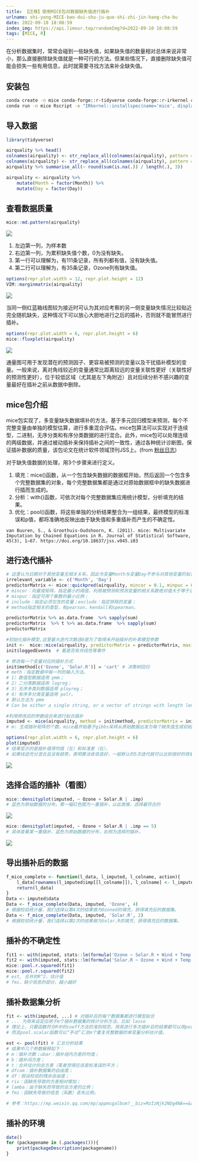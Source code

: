 ```yaml
---
title: 【迁移】使用MICE包对数据缺失值进行插补
urlname: shi-yong-MICE-bao-dui-shu-ju-que-shi-zhi-jin-hang-cha-bu
date: 2022-09-10 18:08:59
index_img: https://api.limour.top/randomImg?d=2022-09-10 18:08:59
tags: [MICE, R]
---
```

在分析数据集时，常常会碰到一些缺失值，如果缺失值的数量相对总体来说非常小，那么直接删除缺失值就是一种可行的方法。但某些情况下，直接删除缺失值可能会损失一些有用信息，此时就需要寻找方法来补全缺失值。

## 安装包
```bash
conda create -n mice conda-forge::r-tidyverse conda-forge::r-irkernel conda-forge::r-mice conda-forge::r-vim
conda run -n mice Rscript -e "IRkernel::installspec(name='mice', displayname='mice')"
```

## 导入数据
```R
library(tidyverse)

airquality %>% head()
colnames(airquality) <- str_replace_all(colnames(airquality), pattern = '\\(| |-', replacement = '_')
colnames(airquality) <- str_replace_all(colnames(airquality), pattern = '\\)', replacement = '')
airquality %>% summarise_all(~ round(sum(is.na(.)) / length(.), 3))

airquality <- airquality %>% 
    mutate(Month = factor(Month)) %>% 
    mutate(Day = factor(Day))
```

## 查看数据质量
```R
mice::md.pattern(airquality)
```
![](https://img.limour.top/2024/10/17/6710857837ea4.webp)
1. 左边第一列，为样本数
2. 右边第一列，为累积缺失值个数，0为没有缺失。
3. 第一行可以理解为，有111条记录，所有列都有值，没有缺失值。
4. 第二行可以理解为，有35条记录，Ozone列有缺失值。

```R
options(repr.plot.width = 12, repr.plot.height = 12)
VIM::marginmatrix(airquality)
```
![](https://img.limour.top/2024/10/17/67109887812ea.webp)

当同一侧红蓝箱线图较为接近时可认为其对应考察的另一侧变量缺失情况比较贴近完全随机缺失，这种情况下可以放心大胆地进行之后的插补，否则就不能冒然进行插补。

```R
options(repr.plot.width = 6, repr.plot.height = 6)
mice::fluxplot(airquality)
```
![](https://img.limour.top/2024/10/20/6714e14f6c365.webp)

通量图可用于发现潜在的预测因子、更容易被预测的变量以及干扰插补模型的变量。一般来说，离对角线较近的变量通常比距离较远的变量关联性更好（关联性好的预测性更好），位于较低区域（尤其是左下角附近）且对后续分析不感兴趣的变量最好在插补之前从数据中删除。

## mice包介绍

mice包实现了，多变量缺失数据填补的方法，基于多元回归模型来预测，每个不完整变量由单独的模型估算，进行多重混合评估。mice包算法可以实现对于连续型，二进制，无序分类和有序分类数据的进行混合。此外，mice包可以处理连续的两级数据，并通过被动插补来保持插补之间的一致性，通过各种统计诊断图，保证插补数据的质量，该包论文在统计软件领域顶刊JSS上。(from [粉丝日志](http://blog.fens.me/r-na-mice/))

对于缺失值数据的处理，用3个步骤来进行定义。

1. 填充：mice()函数，从一个包含缺失数据的数据框开始，然后返回一个包含多个完整数据集的对象，每个完整数据集都是通过对原始数据框中的缺失数据进行插而生成的。
2. 分析：with()函数，可依次对每个完整数据集应用统计模型，分析填充的结果。
3. 优化：pool()函数，将这些单独的分析结果整合为一组结果，最终模型的标准误和p值，都将准确地反映出由于缺失值和多重插补而产生的不确定性。

```citaction
van Buuren, S., & Groothuis-Oudshoorn, K. (2011). mice: Multivariate Imputation by Chained Equations in R. Journal of Statistical Software, 45(3), 1–67. https://doi.org/10.18637/jss.v045.i03
```

## 进行迭代插补
```R
# 这里认为日期对于其他变量无相关关系，因此令变量Month与变量Day不参与对其他变量的拟合插补过程
irrelevant_variable <- c('Month', 'Day')
predictorMatrix <- mice::quickpred(airquality, mincor = 0.1, minpuc = 0, include="", exclude = irrelevant_variable, method = "spearman")
# mincor：向量或矩阵，指定最小的阈值，利用被预测和预测变量的相关系数绝对值大于等于该值的的预测变量进行插补，默认为0.1；
# minpuc：指定可用个案数的最小比例；
# include：指定必须包含的变量；exclude：指定排除的变量；
# method指定相关的类型，有pearson、kendall和spearman。

predictorMatrix %>% as.data.frame  %>% sapply(sum)
predictorMatrix  %>% t %>% as.data.frame  %>% sapply(sum)
predictorMatrix
```

```R
#初始化插补模型,这里最大迭代次数选0是为了取得未开始插补的朴素模型参数
init <-  mice::mice(airquality, predictorMatrix = predictorMatrix, maxit=0, seed=1337)
init$loggedEvents  # 看是否有共线性等事件

# 修改每一个变量对应的插补方式
init$method[c('Ozone', 'Solar.R')] = 'cart' # 决策树回归
# meth：指定数据中每一列的输入方法。
# 1）数值型数据适用 pmm；
# 2）二分类数据适用 logreg；
# 3）无序多类别数据适用 ployreg；
# 4）有序多分类变量适用 polr。
# 默认方法为 pmm 
# Can be either a single string, or a vector of strings with length length(blocks), specifying the imputation method to be used for each column in data.

#利用修改后的参数组合来进行拟合插补
imputed <- mice(airquality, method = init$method, predictorMatrix = init$predictorMatrix, m=5, seed=1337, maxit=500)
# m: 生成插补矩阵的个数，mice最开始基于gibbs采样从原始数据出发为每个缺失值生成初始值以供之后迭代使用，而m则控制具体要生成的完整初始数据框个数，在整个插补过程最后需要利用这m个矩阵融合出最终的插补结果，若m=1，则唯一的矩阵就是插补的结果；

options(repr.plot.width = 6, repr.plot.height = 6)
plot(imputed)
# 结果显示的是插补值得均值（左）和标准差（右），
# 如果线迹充分混合且没有趋势，表明算法收敛良好，一般默认的5次迭代就可以达到很好的效果。
```
![](https://img.limour.top/2024/10/20/6714e39068a1b.webp)

## 选择合适的插补（看图）
```R
mice::densityplot(imputed, ~ Ozone + Solar.R | .imp)
# 蓝色为原始数据的分布，第一幅红色图为一重插补，以此类推，选择最符合的
```
![](https://img.limour.top/2024/10/17/67109454deedb.webp)
```R
mice::densityplot(imputed, ~ Ozone + Solar.R | .imp == 5)
# 具体查看某一重插补，蓝色为原始数据的分布，右侧为选择的插补。
```
![](https://img.limour.top/2024/10/17/67109453a2dbd.webp)

## 导出插补后的数据
```R
f_mice_complete <- function(l_data, l_imputed, l_colname, action){
    l_data[rownames(l_imputed$imp[[l_colname]]), l_colname] <- l_imputed$imp[[l_colname]][action]
    return(l_data)
}
Data <- imputed$data
Data <- f_mice_complete(Data, imputed, 'Ozone', 4)
# 根据检验统计量，我们选择以第4次的结果做为Ozoned的填充，获得填充后的数据集。
Data <- f_mice_complete(Data, imputed, 'Solar.R', 2)
# 根据检验统计量，我们选择以第2次的结果做为Solar.R的填充，获得填充后的数据集。
```

## 插补的不确定性
```R
fit1 <- with(imputed, stats::lm(formula('Ozone ~ Solar.R + Wind + Temp')))
fit2 <- with(imputed, stats::lm(formula('Solar.R ~ Ozone + Wind + Temp')))
mice::pool.r.squared(fit1)
mice::pool.r.squared(fit2)
# est, 合并的R^2，估计值
# fmi，缺少信息的部分，越小越好
```

## 插补数据集分析
```R
fit <- with(imputed, ...) # 对插补后的每个数据集都进行模型拟合
# ... 为用来设定应用于m个插补数据集的统计分析方法，比如 lasso
# 理论上，只要函数符合R中的coeff方法的准则规范，用其进行多次插补后的结果都可以用pool函数进行汇总，
# 而且pool.scalar函数可以“手动”汇总m个重复完整数据的单变量分析估计值。

est <- pool(fit) # 汇总分析结果
# 结果中几个参数解释如下：
# m：插补次数；ubar：插补组内方差的均值；
# b：插补间方差；
# t：合并估计的总方差（笔者觉得应该是标准误的平方；
# dfcom：插补数据集的自由度；
# df：假设检验的残余自由度；
# riv：因缺失导致的方差相对增加；
# lamba：由于缺失而导致的总方差的比例；
# fmi：因缺失导致的信息（系数）丢失比例。

# 参考：https://mp.weixin.qq.com/mp/appmsgalbum?__biz=MzIzNjk2NDg4NA==&action=getalbum&album_id=2677603372061081601&subscene=159&subscene=190
```

## 插补的环境
```R
date()
for (packagename in (.packages())){
    print(packageDescription(packagename))
}
```